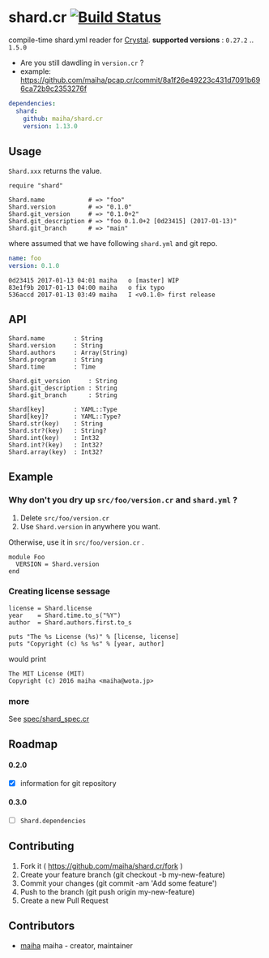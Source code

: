# shard.cr [![Build Status](https://travis-ci.org/maiha/shard.cr.svg?branch=master)](https://travis-ci.org/maiha/shard.cr)

compile-time shard.yml reader for [Crystal](http://crystal-lang.org/).
**supported versions** : `0.27.2` .. `1.5.0`

- Are you still dawdling in `version.cr` ?
- example: https://github.com/maiha/pcap.cr/commit/8a1f26e49223c431d7091b696ca72b9c2353276f

```yaml
dependencies:
  shard:
    github: maiha/shard.cr
    version: 1.13.0
```

## Usage

`Shard.xxx` returns the value.

```crystal
require "shard"

Shard.name            # => "foo"
Shard.version         # => "0.1.0"
Shard.git_version     # => "0.1.0+2"
Shard.git_description # => "foo 0.1.0+2 [0d23415] (2017-01-13)"
Shard.git_branch      # => "main"
```

where assumed that we have following `shard.yml` and git repo.

```yml
name: foo
version: 0.1.0
```

```
0d23415 2017-01-13 04:01 maiha   o [master] WIP
83e1f9b 2017-01-13 04:00 maiha   o fix typo
536accd 2017-01-13 03:49 maiha   I <v0.1.0> first release
```

## API

```crystal
Shard.name        : String
Shard.version     : String
Shard.authors     : Array(String)
Shard.program     : String
Shard.time        : Time

Shard.git_version     : String
Shard.git_description : String
Shard.git_branch      : String

Shard[key]        : YAML::Type
Shard[key]?       : YAML::Type?
Shard.str(key)    : String
Shard.str?(key)   : String?
Shard.int(key)    : Int32
Shard.int?(key)   : Int32?
Shard.array(key)  : Int32?
```

## Example

### Why don't you dry up `src/foo/version.cr` and `shard.yml` ?

1. Delete `src/foo/version.cr` 
2. Use `Shard.version` in anywhere you want.

Otherwise, use it in `src/foo/version.cr` .

```crystal
module Foo
  VERSION = Shard.version
end
```

### Creating license sessage

```crystal
license = Shard.license
year    = Shard.time.to_s("%Y")
author  = Shard.authors.first.to_s

puts "The %s License (%s)" % [license, license]
puts "Copyright (c) %s %s" % [year, author]
```

would print

```
The MIT License (MIT)
Copyright (c) 2016 maiha <maiha@wota.jp>
```

### more

See [spec/shard_spec.cr](spec/shard_spec.cr)

## Roadmap

#### 0.2.0

- [x] information for git repository

#### 0.3.0

- [ ] `Shard.dependencies`

## Contributing

1. Fork it ( https://github.com/maiha/shard.cr/fork )
2. Create your feature branch (git checkout -b my-new-feature)
3. Commit your changes (git commit -am 'Add some feature')
4. Push to the branch (git push origin my-new-feature)
5. Create a new Pull Request

## Contributors

- [maiha](https://github.com/maiha) maiha - creator, maintainer
